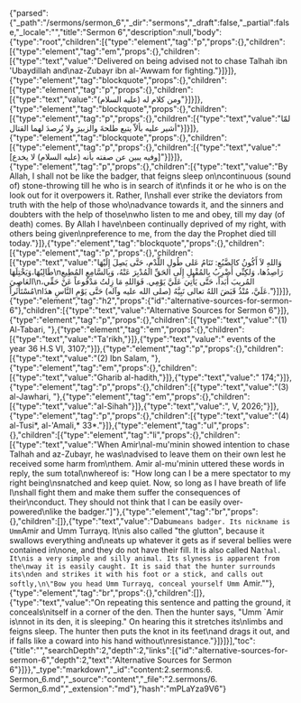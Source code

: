 {"parsed":{"_path":"/sermons/sermon_6","_dir":"sermons","_draft":false,"_partial":false,"_locale":"","title":"Sermon 6","description":null,"body":{"type":"root","children":[{"type":"element","tag":"p","props":{},"children":[{"type":"element","tag":"em","props":{},"children":[{"type":"text","value":"Delivered on being advised not to chase Talhah ibn 'Ubaydillah and\naz-Zubayr ibn al-'Awwam for fighting."}]}]},{"type":"element","tag":"blockquote","props":{},"children":[{"type":"element","tag":"p","props":{},"children":[{"type":"text","value":"ومن كلام له (عليه السلام)"}]}]},{"type":"element","tag":"blockquote","props":{},"children":[{"type":"element","tag":"p","props":{},"children":[{"type":"text","value":"لمّا أشير عليه بألاّ يتبع طلحةَ والزبيرَ ولا يُرصدَ لهما القتال"}]}]},{"type":"element","tag":"blockquote","props":{},"children":[{"type":"element","tag":"p","props":{},"children":[{"type":"text","value":"[وفيه يبين عن صفته بأنه (عليه السلام) لا يخدع]"}]}]},{"type":"element","tag":"p","props":{},"children":[{"type":"text","value":"By Allah, I shall not be like the badger, that feigns sleep on\ncontinuous (sound of) stone-throwing till he who is in search of it\nfinds it or he who is on the look out for it overpowers it. Rather, I\nshall ever strike the deviators from truth with the help of those who\nadvance towards it, and the sinners and doubters with the help of those\nwho listen to me and obey, till my day (of death) comes. By Allah I have\nbeen continually deprived of my right, with others being given\npreference to me, from the day the Prophet died till today."}]},{"type":"element","tag":"blockquote","props":{},"children":[{"type":"element","tag":"p","props":{},"children":[{"type":"text","value":"وَاللهِ لاَ أَكُونُ كالضَّبُعِ: تَنَامُ عَلى طُولِ اللَّدْمِ، حَتَّى يَصِلَ إِلَيْهَا طَالِبُهَا،وَيَخْتِلَهَا\nرَاصِدُها، وَلكِنِّي أَضْرِبُ بِالمُقْبِلِ إِلَى الحَقِّ المُدْبِرَ عَنْهُ، وَبِالسَّامِعِ المُطِيعِ العَاصِيَ\nالمُريبَ أَبَداً، حَتَّى يَأْتِيَ عَلَيَّ يَوْمِي. فَوَاللهِ مَا زِلتُ مَدْفُوعاً عَنْ حَقِّي، مُسْتَأْثَراً\nعَلَيَّ، مُنْذُ قَبَضَ اللهُ تعالى نَبِيَّهُ (صلى الله عليه وآله) حَتَّى يَوْمِ النَّاسِ هذَا."}]}]},{"type":"element","tag":"h2","props":{"id":"alternative-sources-for-sermon-6"},"children":[{"type":"text","value":"Alternative Sources for Sermon 6"}]},{"type":"element","tag":"p","props":{},"children":[{"type":"text","value":"(1) Al-Tabari, "},{"type":"element","tag":"em","props":{},"children":[{"type":"text","value":"Ta'rikh,"}]},{"type":"text","value":" events of the year 36 H.S VI, 3107;"}]},{"type":"element","tag":"p","props":{},"children":[{"type":"text","value":"(2) Ibn Salam, "},{"type":"element","tag":"em","props":{},"children":[{"type":"text","value":"Gharib al-hadith,"}]},{"type":"text","value":" 174;"}]},{"type":"element","tag":"p","props":{},"children":[{"type":"text","value":"(3) al-Jawhari, "},{"type":"element","tag":"em","props":{},"children":[{"type":"text","value":"al-Sihah"}]},{"type":"text","value":", V, 2026;"}]},{"type":"element","tag":"p","props":{},"children":[{"type":"text","value":"(4) al-Tusi*, al-'Amali,* 33*."}]},{"type":"element","tag":"ul","props":{},"children":[{"type":"element","tag":"li","props":{},"children":[{"type":"text","value":"When Amir\nal-mu'minin showed intention to chase Talhah and az-Zubayr, he was\nadvised to leave them on their own lest he received some harm from\nthem. Amir al-mu'minin uttered these words in reply, the sum total\nwhereof is: \"How long can I be a mere spectator to my right being\nsnatched and keep quiet. Now, so long as I have breath of life I\nshall fight them and make them suffer the consequences of their\nconduct. They should not think that I can be easily over-powered\nlike the badger.\"]"},{"type":"element","tag":"br","props":{},"children":[]},{"type":"text","value":"Dabu` means badger. Its nickname is Umm `Amir and Umm Turrayq. It\nis also called \"the glutton\", because it swallows everything and\neats up whatever it gets as if several bellies were contained in\none, and they do not have their fill. It is also called Na`thal. It\nis a very simple and silly animal. Its slyness is apparent from the\nway it is easily caught. It is said that the hunter surrounds its\nden and strikes it with his foot or a stick, and calls out softly,\n\"Bow you head Umm Turrayq, conceal yourself Umm `Amir.\""},{"type":"element","tag":"br","props":{},"children":[]},{"type":"text","value":"On repeating this sentence and patting the ground, it conceals\nitself in a corner of the den. Then the hunter says, \"Umm `Amir is\nnot in its den, it is sleeping.\" On hearing this it stretches its\nlimbs and feigns sleep. The hunter then puts the knot in its feet\nand drags it out, and if falls like a coward into his hand without\nresistance."}]}]}],"toc":{"title":"","searchDepth":2,"depth":2,"links":[{"id":"alternative-sources-for-sermon-6","depth":2,"text":"Alternative Sources for Sermon 6"}]}},"_type":"markdown","_id":"content:2.sermons:6. Sermon_6.md","_source":"content","_file":"2.sermons/6. Sermon_6.md","_extension":"md"},"hash":"mPLaYza9V6"}